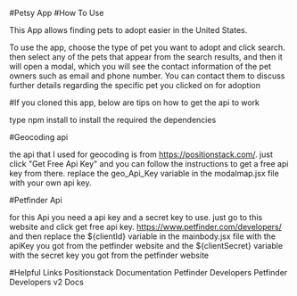 #Petsy App
#How To Use

This App allows finding pets to adopt easier in the United States.

To use the app, choose the type of pet you want to adopt and click search. then select any of the pets that appear from the search results, and then it will open a modal, which you will see the contact information of the pet owners such as email and phone number. You can contact them to discuss further details regarding the specific pet you clicked on for adoption

#If you cloned this app, below are tips on how to get the api to work

type npm install to install the required the dependencies

#Geocoding api

the api that I used for geocoding is from https://positionstack.com/. just click "Get Free Api Key" and you can follow the instructions to get a free api key from there. replace the geo_Api_Key variable in the modalmap.jsx file with your own api key.

#Petfinder Api

for this Api you need a api key and a secret key to use. just go to this website and click get free api key. https://www.petfinder.com/developers/ and then replace the ${clientId} variable in the mainbody.jsx file with the apiKey you got from the petfinder website and the ${clientSecret} variable with the secret key you got from the petfinder website

#Helpful Links
Positionstack Documentation
Petfinder Developers
Petfinder Developers v2 Docs

